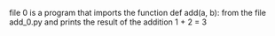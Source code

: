 file 0 is  a program that imports the function def add(a, b): from the file add_0.py and prints the result of the addition 1 + 2 = 3
